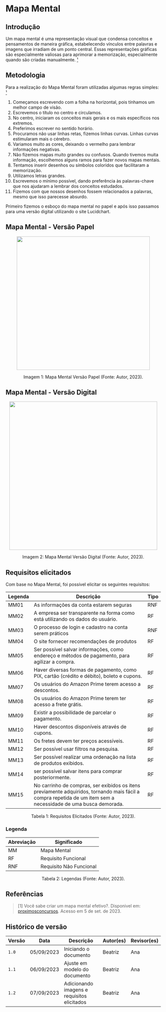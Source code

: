 # Mapa Mental

## Introdução

Um mapa mental é uma representação visual que condensa conceitos e pensamentos de maneira gráfica, estabelecendo vínculos entre palavras e imagens que irradiam de um ponto central. Essas representações gráficas são especialmente valiosas para aprimorar a memorização, especialmente quando são criadas manualmente. [¹](#ancora)

## Metodologia

Para a realização do Mapa Mental foram utilizadas algumas regras simples: [¹](#ancora)

1. Começamos escrevendo com a folha na horizontal, pois tínhamos um melhor campo de visão.
2. Escrevemos o título no centro e circulamos.
3. No centro, iniciaram os conceitos mais gerais e os mais específicos nos extremos.
4. Preferimos escrever no sentido horário.
5. Procuramos não usar linhas retas, fizemos linhas curvas. Linhas curvas estimularam mais o cérebro.
6. Variamos muito as cores, deixando o vermelho para lembrar informações negativas.
7. Não fizemos mapas muito grandes ou confusos. Quando tivemos muita informação, escolhemos alguns ramos para fazer novos mapas mentais.
8. Tentamos inserir desenhos ou símbolos coloridos que facilitaram a memorização.
9. Utilizamos letras grandes. 
11. Escrevemos o mínimo possível, dando preferência às palavras-chave que nos ajudaram a lembrar dos conceitos estudados.
12. Fizemos com que nossos desenhos fossem relacionados a palavras, mesmo que isso parecesse absurdo. 

Primeiro fizemos o esboço do mapa mental no papel e após isso passamos para uma versão digital utilizando o site Lucidchart.

## Mapa Mental - Versão Papel
  <div align="center">
    <img src="../../../assets/MM - mão.jpg" style="width:45vw"/>
    <p> Imagem 1: Mapa Mental  Versão Papel (Fonte: Autor, 2023).</p>
</div>

## Mapa Mental - Versão Digital

  <div align="center">
    <img src="../../../assets/MapaMental.png" style="width:50vw"/>
    <p> Imagem 2: Mapa Mental Versão Digital (Fonte: Autor, 2023).</a></p> 
</div>

## Requisitos elicitados

Com base no Mapa Mental, foi possível elicitar os seguintes requisitos:

<center>

| Legenda | Descrição                                                                                                                                                       | Tipo |
| ------- | --------------------------------------------------------------------------------------------------------------------------------------------------------------- | ---- |
| MM01    | As informações da conta estarem seguras                                                                                                                         | RNF  |
| MM02    | A empresa ser transparente na forma como está utilizando os dados do usuário.                                                                                   | RF   |
| MM03    | O processo de login e cadastro na conta serem práticos                                                                                                          | RNF  |
| MM04    | O site fornecer recomendações de produtos                                                                                                                       | RF   |
| MM05    | Ser possível salvar informações, como endereço e métodos de pagamento, para agilizar a compra.                                                                  | RF   |
| MM06    | Haver diversas formas de pagamento, como PIX, cartão (crédito e débito), boleto e cupons.                                                                       | RF   |
| MM07    | Os usuários do Amazon Prime terem acesso a descontos.                                                                                                           | RF   |
| MM08    | Os usuários do Amazon Prime terem ter acesso a frete grátis.                                                                                                    | RF   |
| MM09    | Existir a possibilidade de parcelar o pagamento.                                                                                                                | RF   |
| MM10    | Haver descontos disponíveis através de cupons.                                                                                                                  | RF   |
| MM11    | Os fretes devem ter preços acessíveis.                                                                                                                          | RF   |
| MM12    | Ser possível usar filtros na pesquisa.                                                                                                                          | RF   |
| MM13    | Ser possível realizar uma ordenação na lista de produtos exibidos.                                                                                              | RF   |
| MM14    | ser possível salvar itens para comprar posteriormente.                                                                                                          | RF   |
| MM15    | No carrinho de compras, ser exibidos os itens previamente adquiridos, tornando mais fácil a compra repetida de um item sem a necessidade de uma busca demorada. | RF   |

</center>

<div style="text-align: center">
<p> Tabela 1: Requisitos Elicitados (Fonte: Autor, 2023).</p>
</div>



### Legenda

<center>

| Abreviação | Significado             |
| ---------- | ----------------------- |
| MM         | Mapa Mental             |
| RF         | Requisito Funcional     |
| RNF        | Requisito Não Funcional |

</center>

<div style="text-align: center">
<p> Tabela 2: Legendas (Fonte: Autor, 2023).</p>
</div>




## Referências

> [1] Você sabe criar um mapa mental efetivo?. Disponivel em: [proximosconcursos](https://www.proximosconcursos.com/mapa-mental-efetivo/). Acesso em 5 de set. de 2023.

## Histórico de versão

| Versão | Data       | Descrição                                   | Autor(es) | Revisor(es) |
| ------ | ---------- | ------------------------------------------- | --------- | ----------- |
| `1.0`  | 05/09/2023 | Iniciando o documento                       | Beatriz   | Ana         |
| `1.1`  | 06/09/2023 | Ajuste em modelo do documento               | Beatriz   | Ana         |
| `1.2`  | 07/09/2023 | Adicionando imagens e requisitos elicitados | Beatriz   | Ana         |


